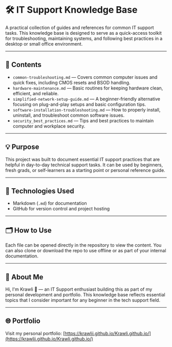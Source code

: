 # 🛠️ IT Support Knowledge Base

A practical collection of guides and references for common IT support tasks. This knowledge base is designed to serve as a quick-access toolkit for troubleshooting, maintaining systems, and following best practices in a desktop or small office environment.

---

## 📂 Contents

- `common-troubleshooting.md` — Covers common computer issues and quick fixes, including CMOS resets and BSOD handling.
- `hardware-maintenance.md` — Basic routines for keeping hardware clean, efficient, and reliable.
- `simplified-network-setup-guide.md` — A beginner-friendly alternative focusing on plug-and-play setups and basic configuration tips.
- `software-installation-troubleshooting.md` — How to properly install, uninstall, and troubleshoot common software issues.
- `security_best_practices.md` — Tips and best practices to maintain computer and workplace security.

---

## 💡 Purpose

This project was built to document essential IT support practices that are helpful in day-to-day technical support tasks. It can be used by beginners, fresh grads, or self-learners as a starting point or personal reference guide.

---

## 🧰 Technologies Used

- Markdown (`.md`) for documentation
- GitHub for version control and project hosting

---

## 🗂️ How to Use

Each file can be opened directly in the repository to view the content. You can also clone or download the repo to use offline or as part of your internal documentation.

---

## 👤 About Me

Hi, I'm Krawli 👋 — an IT Support enthusiast building this as part of my personal development and portfolio. This knowledge base reflects essential topics that I consider important for any beginner in the tech support field.

---

## 🌐 Portfolio

Visit my personal portfolio: [https://krawlii.github.io/Krawli.github.io/](https://krawlii.github.io/Krawli.github.io/)
